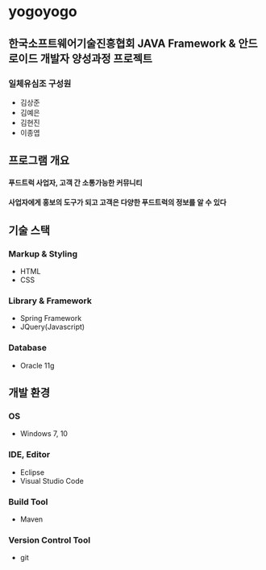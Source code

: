 # yogoyogo

## 한국소프트웨어기술진흥협회 JAVA Framework & 안드로이드 개발자 양성과정 프로젝트
### 일체유심조 구성원
- 김상준
- 김예은
- 김현진
- 이종엽

## 프로그램 개요
#### 푸드트럭 사업자, 고객 간 소통가능한 커뮤니티
#### 사업자에게 홍보의 도구가 되고 고객은 다양한 푸드트럭의 정보를 알 수 있다

## 기술 스택
### Markup & Styling
- HTML
- CSS

### Library & Framework
- Spring Framework
- JQuery(Javascript)

### Database
- Oracle 11g

## 개발 환경
### OS
- Windows 7, 10

### IDE, Editor
- Eclipse
- Visual Studio Code

### Build Tool
- Maven

### Version Control Tool
- git
